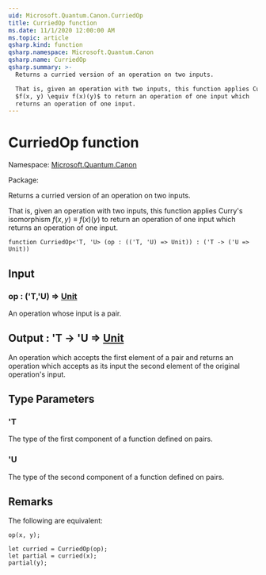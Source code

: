 ```yaml
---
uid: Microsoft.Quantum.Canon.CurriedOp
title: CurriedOp function
ms.date: 11/1/2020 12:00:00 AM
ms.topic: article
qsharp.kind: function
qsharp.namespace: Microsoft.Quantum.Canon
qsharp.name: CurriedOp
qsharp.summary: >-
  Returns a curried version of an operation on two inputs.

  That is, given an operation with two inputs, this function applies Curry's isomorphism
  $f(x, y) \equiv f(x)(y)$ to return an operation of one input which
  returns an operation of one input.
---
```


# CurriedOp function

Namespace: [Microsoft.Quantum.Canon](xref:Microsoft.Quantum.Canon)

Package: [](https://nuget.org/packages/)


Returns a curried version of an operation on two inputs.That is, given an operation with two inputs, this function applies Curry's isomorphism$f(x, y) \equiv f(x)(y)$ to return an operation of one input whichreturns an operation of one input.

```qsharp
function CurriedOp<'T, 'U> (op : (('T, 'U) => Unit)) : ('T -> ('U => Unit))
```


## Input

### op : ('T,'U) => [Unit](xref:microsoft.quantum.lang-ref.unit) 

An operation whose input is a pair.



## Output : 'T -> 'U => [Unit](xref:microsoft.quantum.lang-ref.unit) 

An operation which accepts the first element of a pair and returnsan operation which accepts as its input the second element of theoriginal operation's input.

## Type Parameters

### 'T

The type of the first component of a function defined on pairs.
### 'U

The type of the second component of a function defined on pairs.

## Remarks

The following are equivalent:```qsharpop(x, y);let curried = CurriedOp(op);let partial = curried(x);partial(y);```